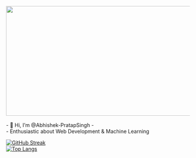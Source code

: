 <div align="center">
  <img src="https://media.giphy.com/media/dWesBcTLavkZuG35MI/giphy.gif" width="600" height="300"/>
</div>
<br>
- 👋 Hi, I’m @Abhishek-PratapSingh
- <br>
-  Enthusiastic about Web Development & Machine Learning

<!---
Abhishek-PratapSingh/Abhishek-PratapSingh is a ✨ special ✨ repository because its `README.md` (this file) appears on your GitHub profile.
You can click the Preview link to take a look at your changes.
--->

[![GitHub Streak](http://github-readme-streak-stats.herokuapp.com?user=Abhishek-PratapSingh&theme=dark&background=000000)](https://git.io/streak-stats)
<br>
[![Top Langs](https://github-readme-stats.vercel.app/api/top-langs/?username=Abhishek-PratapSingh&layout=compact&theme=vision-friendly-dark)](https://github.com/anuraghazra/github-readme-stats)
